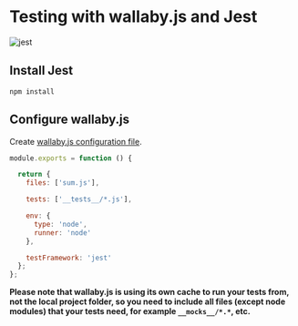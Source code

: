 Testing with wallaby.js and Jest
==================================

![jest](https://cloud.githubusercontent.com/assets/979966/7604375/13921a76-f985-11e4-9820-c8a5f2d26858.gif)

## Install Jest

`npm install`

## Configure wallaby.js

Create [wallaby.js configuration file](https://github.com/wallabyjs/public#configuration-file-format).

```javascript
module.exports = function () {

  return {
    files: ['sum.js'],

    tests: ['__tests__/*.js'],

    env: {
      type: 'node',
      runner: 'node'
    },

    testFramework: 'jest'
  };
};
```

**Please note that wallaby.js is using its own cache to run your tests from, not the local project folder, so you need to include all files (except node modules) that your tests need, for example `__mocks__/*.*`, etc.** 
